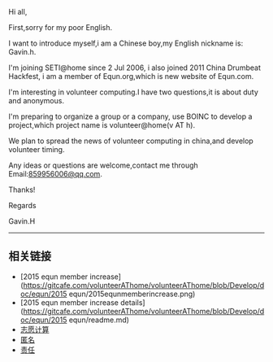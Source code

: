 Hi all,

First,sorry for my poor English.

I want to introduce myself,i am a Chinese boy,my English nickname is: Gavin.h.

I'm joining SETI@home since 2 Jul 2006,
i also joined 2011 China Drumbeat Hackfest,
i am a member of Equn.org,which is new website of Equn.com.

I'm interesting in volunteer computing.I have two questions,it is about duty and anonymous.

I'm preparing to organize a group or a company,
use BOINC to develop a project,which project name is volunteer@home(v AT h).

We plan to spread the news of volunteer computing in china,and develop volunteer timing.

Any ideas or questions are welcome,contact me through Email:859956006@qq.com.

Thanks!

Regards

Gavin.H

---

相关链接
------
* [2015 equn member increase](https://gitcafe.com/volunteerAThome/volunteerAThome/blob/Develop/doc/equn/2015 equn/2015equnmemberincrease.png)
* [2015 equn member increase details](https://gitcafe.com/volunteerAThome/volunteerAThome/blob/Develop/doc/equn/2015 equn/readme.md)
* [志愿计算](https://gitcafe.com/volunteerAThome/volunteerAThome/blob/Develop/项目目录/社会资源/EQUN/志愿者+/EQUN翻译/术语词典/志愿计算.md)
* [匿名](https://gitcafe.com/volunteerAThome/volunteerAThome/blob/Develop/项目目录/社会资源/EQUN/志愿者+/EQUN翻译/术语词典/有效匿名.md)
* [责任](https://gitcafe.com/volunteerAThome/volunteerAThome/blob/Develop/项目目录/社会资源/EQUN/志愿者+/EQUN翻译/术语词典/责任.md)